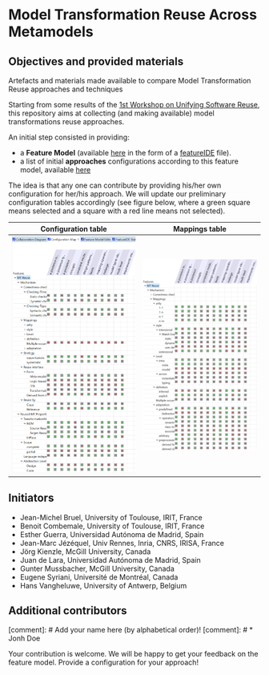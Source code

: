 # Model Transformation Reuse Across Metamodels

## Objectives and provided materials
Artefacts and materials made available to compare Model Transformation Reuse approaches and techniques

Starting from some results of the [1st Workshop on Unifying Software Reuse](http://www.bellairs2018.ece.mcgill.ca/), this repository aims at collecting (and making available) model transformations reuse approaches.

An initial step consisted in providing:

* a **Feature Model** (available [here](https://github.com/smart-researchteam/ModelTransformationReuseAccrossMetamodels/tree/master/MT-reuse-bellairs) in the form of a [featureIDE](https://marketplace.eclipse.org/content/featureide) file).
* a list of initial **approaches** configurations according to this feature model, available [here](https://github.com/smart-researchteam/ModelTransformationReuseAccrossMetamodels/tree/master/MT-reuse-bellairs/configs)

The idea is that any one can contribute by providing his/her own configuration for her/his approach.
We will update our preliminary configuration tables accordingly (see figure below, where  a
green square means selected and a square with a red line means not
selected).

Configuration table             |  Mappings table
:-------------------------:|:-------------------------:
![](/Configuration-maps-images/configs-table.png) | ![](/Configuration-maps-images/mappings-table.png)

## Initiators

* Jean-Michel Bruel, University of Toulouse, IRIT, France
* Benoit Combemale, University of Toulouse, IRIT, France
* Esther Guerra, Universidad Autónoma de Madrid, Spain
* Jean-Marc Jézéquel, Univ Rennes, Inria, CNRS, IRISA, France
* Jörg Kienzle, McGill University, Canada
* Juan de Lara, Universidad Autónoma de Madrid, Spain
* Gunter Mussbacher, McGill University, Canada
* Eugene Syriani, Université de Montréal, Canada
* Hans Vangheluwe, University of Antwerp, Belgium

## Additional contributors

[comment]: # Add your name here (by alphabetical order)!
[comment]: # * Jonh Doe

Your contribution is welcome. We will be happy to get your feedback on the feature model. Provide a configuration for your approach!
